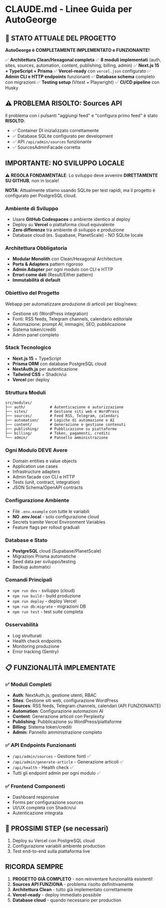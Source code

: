 # CLAUDE.md - Linee Guida per AutoGeorge

## 🚨 STATO ATTUALE DEL PROGETTO

**AutoGeorge è COMPLETAMENTE IMPLEMENTATO e FUNZIONANTE!**

✅ **Architettura Clean/Hexagonal completa**
✅ **8 moduli implementati** (auth, sites, sources, automation, content, publishing, billing, admin)
✅ **Next.js 15 + TypeScript + Prisma**
✅ **Vercel-ready** con `vercel.json` configurato
✅ **Admin CLI e HTTP endpoints** funzionanti
✅ **Database schema** completo con migrazioni
✅ **Testing setup** (Vitest + Playwright)
✅ **CI/CD pipeline** con Husky

## ⚠️ PROBLEMA RISOLTO: Sources API

Il problema con i pulsanti "aggiungi feed" e "configura primo feed" è stato **RISOLTO**:
- ✅ Container DI inizializzato correttamente
- ✅ Database SQLite configurato per development
- ✅ API `/api/admin/sources` funzionante
- ✅ SourcesAdminFacade corretta

## IMPORTANTE: NO SVILUPPO LOCALE

⚠️ **REGOLA FONDAMENTALE**: Lo sviluppo deve avvenire **DIRETTAMENTE SU GITHUB**, non in locale!

**NOTA**: Attualmente stiamo usando SQLite per test rapidi, ma il progetto è configurato per PostgreSQL cloud.

### Ambiente di Sviluppo
- Usare **GitHub Codespaces** o ambiente identico al deploy
- Deploy su **Vercel** o piattaforma cloud equivalente
- **Zero differenze** tra ambiente di sviluppo e produzione
- Database cloud (es. Supabase, PlanetScale) - NO SQLite locale

### Architettura Obbligatoria
- **Modular Monolith** con Clean/Hexagonal Architecture
- **Ports & Adapters** pattern rigoroso
- **Admin Adapter** per ogni modulo con CLI e HTTP
- **Errori come dati** (Result/Either pattern)
- **Immutabilità di default**

### Obiettivo del Progetto
Webapp per automatizzare produzione di articoli per blog/news:
- Gestione siti (WordPress integration)
- Fonti: RSS feeds, Telegram channels, calendario editoriale
- Automazione: prompt AI, immagini, SEO, pubblicazione
- Sistema token/crediti
- Admin panel completo

### Stack Tecnologico
- **Next.js 15** + TypeScript
- **Prisma ORM** con database PostgreSQL cloud
- **NextAuth.js** per autenticazione
- **Tailwind CSS** + Shadcn/ui
- **Vercel** per deploy

### Struttura Moduli
```
src/modules/
├── auth/           # Autenticazione e autorizzazione
├── sites/          # Gestione siti web e WordPress
├── sources/        # Feed RSS, Telegram, calendari
├── automation/     # Logiche di automazione e AI
├── content/        # Generazione e gestione contenuti
├── publishing/     # Pubblicazione su piattaforme
├── billing/        # Token, pagamenti, crediti
└── admin/          # Pannello amministrazione
```

### Ogni Modulo DEVE Avere
- Domain entities e value objects
- Application use cases
- Infrastructure adapters
- Admin facade con CLI e HTTP
- Tests (unit, contract, integration)
- JSON Schema/OpenAPI contracts

### Configurazione Ambiente
- File `.env.example` con tutte le variabili
- **NO .env.local** - solo configurazione cloud
- Secrets tramite Vercel Environment Variables
- Feature flags per rollout graduali

### Database e Stato
- **PostgreSQL** cloud (Supabase/PlanetScale)
- Migrazioni Prisma automatiche
- Seed data per sviluppo/testing
- Backup automatici

### Comandi Principali
- `npm run dev` - sviluppo (cloud)
- `npm run build` - build produzione
- `npm run deploy` - deploy Vercel
- `npm run db:migrate` - migrazioni DB
- `npm run test` - test suite completa

### Osservabilità
- Log strutturati
- Health check endpoints
- Monitoring produzione
- Error tracking (Sentry)

## 📋 FUNZIONALITÀ IMPLEMENTATE

### ✅ Moduli Completi
- **Auth**: NextAuth.js, gestione utenti, RBAC
- **Sites**: Gestione siti web, configurazione WordPress
- **Sources**: RSS feeds, Telegram channels, calendari (API FUNZIONANTE)
- **Automation**: Configurazione automazioni AI
- **Content**: Generazione articoli con Perplexity
- **Publishing**: Pubblicazione su WordPress/piattaforme
- **Billing**: Sistema token/crediti
- **Admin**: Pannello amministrazione completo

### ✅ API Endpoints Funzionanti
- `/api/admin/sources` - Gestione fonti ✅
- `/api/admin/generate-article` - Generazione articoli ✅
- `/api/health` - Health check ✅
- Tutti gli endpoint admin per ogni modulo ✅

### ✅ Frontend Componenti
- Dashboard responsive
- Forms per configurazione sources
- UI/UX completa con Shadcn/ui
- Autenticazione integrata

## 🎯 PROSSIMI STEP (se necessari)
1. Deploy su Vercel con PostgreSQL cloud
2. Configurazione variabili ambiente production
3. Test end-to-end sulla piattaforma live

## RICORDA SEMPRE
1. **PROGETTO GIÀ COMPLETO** - non reinventare funzionalità esistenti!
2. **Sources API FUNZIONA** - problema risolto definitivamente
3. **Architettura Clean** - tutto già implementato correttamente
4. **Vercel-ready** - deploy immediato possibile
5. **Database cloud** - quando necessario per production